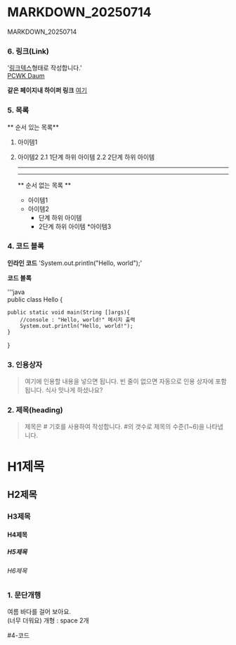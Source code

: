 # MARKDOWN_20250714
MARKDOWN_20250714

### 6. 링크(Link)  
'[링크텍스](URL)형태로 작성합니다.'  
[PCWK Daum](https://cafe.daum.net/pcwk)  

**같은 페이지내 하이퍼 링크**
[여기](#4)




### 5. 목록
** 순서 있는 목록**
1. 아이템1
2. 아이템2
   2.1 1단계 하위 아이템
   2.2 2단계 하위 아이템

   ---
   ***
   ** 순서 없는 목록 **
   - 아이템1
   + 아이템2
     	- 단계 하위 아이템
     	- 2단계 하위 아이템
     	  *아이템3
     


### 4. 코드 블록
**인라인 코드**
'System.out.println("Hello, world");'  

**코드 블록**

'''java  
public class Hello {

	public static void main(String []args){
		//console : "Hello, world!" 메시지 출력
		System.out.println("Hello, world!");
	}
}

### 3. 인용상자
>여기에 인용할 내용을 넣으면 됩니다.
>빈 줄이 없으면 자동으로 인용 상자에 포함됩니다.
>식사 맛나게 하셨나요?

### 2. 제목(heading)
>제목은 # 기호를 사용하여 작성합니다. #의 갯수로 제목의 수준(1~6)을 나타냅니다.
# H1제목
## H2제목
### H3제목
#### H4제목
##### H5제목
###### H6제목

### 1. 문단개행
여름 바다를 걸어 보아요.  
(너무 더워요)
개형 : space 2개  

#4-코드  

